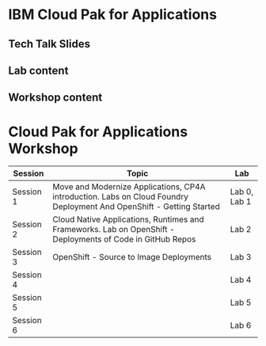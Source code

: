# IBM Cloud Pak for Applications

## Tech Talk Slides

## Lab content

## Workshop content

# Cloud Pak for Applications Workshop


Session | Topic | Lab
--- | --- | ---
 Session 1     | Move and Modernize Applications, CP4A introduction. Labs on Cloud Foundry Deployment And OpenShift - Getting Started | Lab 0, Lab 1
 Session 2     | Cloud Native Applications, Runtimes and Frameworks. Lab on OpenShift - Deployments of Code in GitHub Repos | Lab 2
 Session 3     | OpenShift - Source to Image Deployments  |  Lab 3
 Session 4     |  | Lab 4
 Session 5     |   | Lab 5
 Session 6     |  | Lab 6
